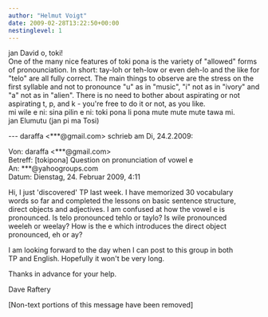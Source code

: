 ```yaml
---
author: "Helmut Voigt"
date: 2009-02-28T13:22:50+00:00
nestinglevel: 1
---
```

jan David o, toki!  
One of the many nice features of toki pona is the variety of "allowed" forms of pronounciation. In short: tay-loh or teh-low or even deh-lo and the like for "telo" are all fully correct. The main things to observe are the stress on the first syllable and not to pronounce "u" as in "music", "i" not as in "ivory" and "a" not as in "alien". There is no need to bother about aspirating or not aspirating t, p, and k - you're free to do it or not, as you like.  
mi wile e ni: sina pilin e ni: toki pona li pona mute mute mute tawa mi.  
jan Elumutu (jan pi ma Tosi)  
  
\--- daraffa <\*\*\*@gmail.com> schrieb am Di, 24.2.2009:  
  
Von: daraffa <\*\*\*@gmail.com>  
Betreff: \[tokipona\] Question on pronunciation of vowel e  
An: \*\*\*@yahoogroups.com  
Datum: Dienstag, 24. Februar 2009, 4:11  
  
  
  
  
  
  
Hi, I just 'discovered' TP last week. I have memorized 30 vocabulary  
words so far and completed the lessons on basic sentence structure,  
direct objects and adjectives. I am confused at how the vowel e is  
pronounced. Is telo pronounced tehlo or taylo? Is wile pronounced  
weeleh or weelay? How is the e which introduces the direct object  
pronounced, eh or ay?  
  
I am looking forward to the day when I can post to this group in both  
TP and English. Hopefully it won't be very long.  
  
Thanks in advance for your help.  
  
Dave Raftery  
  
  
  
  
  
  
  
  
  
  
  
  
  
  
  
  
  
  
  
\[Non-text portions of this message have been removed\]